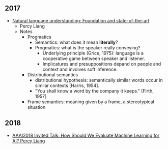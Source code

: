 ## 2017
* [Natural language understanding: Foundation and state-of-the-art](https://www.youtube.com/watch?v=mhHfnhh-pB4)
  - Percy Liang
  - Notes
    - Progmatics
      - Semantics: what does it mean **literally**?
      - Progmatics: what is the speaker really conveying?
        * Underlying principle (Grice, 1975): language is a cooperative game between speaker and listener.
        * Implicatures and presuppositions depand on people and context and involves soft inference.
    - Distributional semantics
      - distributional hypothesis: semantically similar words occur in similar contexts [Harris, 1954].
      - "You shall know a word by the company it keeps." [Firth, 1957]
    - Frame semantics: meaning given by a frame, a stereotypical situation

## 2018
* [AAAI2018 Invited Talk: How Should We Evaluate Machine Learning for AI? Percy Liang](https://vimeo.com/channels/aaai2018/254753266)
